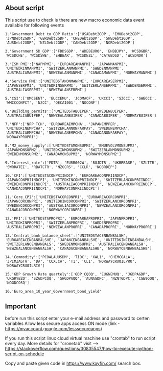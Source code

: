 ## About script

This script use to check is there are new macro economic data event available for following events

    1.'Government_Debt_to_GDP_Ratio':['USADebt2GDP', 'EMUDebt2GDP', 'JPNDebt2GDP', 'GBRDebt2GDP', 'CHEDebt2GDP', 'SWEDebt2GDP', 'AUSDebt2GDP', 'NZLDebt2GDP', 'CANDebt2GDP', 'NORDebt2GDP']
    
    2.'Government_SD_GDP':['FDDSGDP', 'WDEBEURO', 'EHBBJPY', 'WCSDGBR', 'WCSDCHE', 'WCSDSWE', 'EHBBAR', 'WCSDNZL', 'CATGBDSD', 'WCSDNOR']
    
    3.'ISM_PMI':['NAPMPMI', 'EUROAREAMANPMI', 'JAPANMANPMI', 'UNITEDKINMANPMI', 'SWITZERLANMANPMI', 'SWEDENMANPMI', 'AUSTRALIAMANPMI', 'NEWZEALANMANPMI', 'CANADAMANPMI', 'NORWAYMANPMI']
    
    4.'Service_PMI':['UNITEDSTANONMANPMI', 'EUROAREASERPMI', 'JAPANSERPMI', 'UNITEDKINSERPMI', 'SWITZERLANSERPMI', 'SWEDENSERPMI', 'AUSTRALIASERPMI', 'NEWZEALANSERPMI']
    
    5.'CSI':['UMCSENT', 'EUCCEMU', 'JCOMACF', 'UKCCI', 'SZCCI', 'SWECCI', 'WMCCCONPCT', 'NZCC', 'OECAI001', 'NOCONF']
    
    6.'Building_permits':['UNITEDSTABUIPER', 'SWEDENBUIPER', 'AUSTRALIABUIPER', 'NEWZEALANBUIPER', 'CANADABUIPER', 'NORWAYBUIPER']
    
    7.'NFP':['NFP_TCH', 'EUROAREAEMPCHA', 'JAPANEMPPER', 'UNITEDKINEMPCHA', 'SWITZERLANNONFARPAY', 'SWEDENEMPCHA', 'AUSTRALIAEMPCHA', 'NEWZEALANEMPCHA', 'CANADANONFARPAY', 'NORWAYPROPRI']
    
    8.'M2_money_supply':['UNITEDSTAMONSUPM2', 'EMUEVOLVMONSUPM2', 'JAPANMONSUPM2', 'UNITEDKINMONSUPM2', 'SWITZERLANMONSUPM2', 'SWEDENMONSUPM2', 'CANADAMONSUPM2', 'NORWAYMONSUPM2']
    
    9.'Interest_rate':['FDTR', 'EURR002W', 'BOJDTR', 'UKBRBASE', 'SZLTTR', 'SWRRATEI', 'RBATCTR', 'NZOCRS', 'CCLR', 'NOBRDEP']
    
    10.'CPI':['UNITEDSTACONPRIINDCP', 'EUROAREACONPRIINDCP', 'JAPANCONPRIINDCPI', 'UNITEDKINCONPRIINDCP', 'SWITZERLANCONPRIINDC', 'SWEDENCONPRIINDCPI', 'AUSTRALIACONPRIINDCP', 'NEWZEALANCONPRIINDCP', 'CANADACONPRIINDCPI', 'NORWAYCONPRIINDCPI']
    
    11.'Core_CPI':['UNITEDSTACORCONPRI', 'EUROAREACORCONPRI', 'JAPANCORCONPRI', 'UNITEDKINCORCONPRI', 'SWITZERLANCORCONPRI', 'SWEDENCORCONPRI', 'AUSTRALIACORCONPRI', 'NEWZEALANCORCONPRI', 'CANADACORCONPRI', 'NORWAYCORCONPRI']
    
    12.'PPI':['UNITEDSTAPROPRI', 'EUROAREAPROPRI', 'JAPANPROPRI', 'UNITEDKINPROPRI', 'SWITZERLANPROPRI', 'SWEDENPROPRI', 'AUSTRALIAPROPRI', 'NEWZEALANPROPRI', 'CANADAPROPRI', 'NORWAYPROPRI']
    
    13.'Central_bank_balance_sheet':['UNITEDSTACENBANBALSH', 'EUROAREACENBANBALSHE', 'JAPANCENBANBALSHE', 'UNITEDKINCENBANBALSH', 'SWITZERLANCENBANBALS', 'SWEDENMONSUPM2', 'AUSTRALIACENBANBALSH', 'NEWZEALANCENBANBALSH', 'CANADACENBANBALSHE', 'NORWAYCENBANBALSHE']
    
    14.'Commodity':['PCOALAUUSDM', 'TIOC', 'XAL1', 'CHIMCOALA', 'JPIMZAGTA', 'DA', 'CCX.CA', 'T1', 'CL1', 'NORWAYCRUOILPRO', 'NORWAYCRUOILRIG']
    
    15.'GDP_Growth_Rate_quartely':['GDP_CQOQ', 'EUGNEMUQ', 'JGDPAGDP', 'UKGRYBZQ', 'SZGDPCQQ', 'SWGDPAQQ', 'AUNAGDPC', 'NZNTGDPC', 'CGE9QOQ', 'NOGDCOSQ']
    
    16.'Euro_area_10_year_Government_bond_yield'

## Important

before run this script enter your e-mail address and password to certen variables
Allow less secure apps access ON mode (link - https://myaccount.google.com/lesssecureapps)

If you run this script linux cloud virtual machine use "crontab" to run script every day.
More details for "cronetab" visit --> https://stackoverflow.com/questions/30835547/how-to-execute-python-script-on-schedule 

Copy and paste given code in https://www.koyfin.com/ search box.

